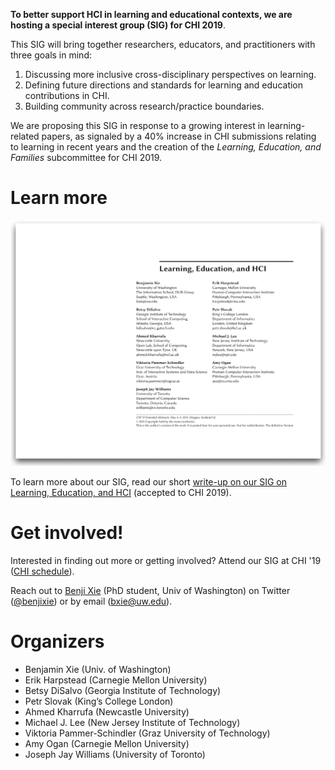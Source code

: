 **To better support HCI in learning and educational contexts, we are hosting a special interest group (SIG) for CHI 2019**. 

This SIG will bring together researchers, educators, and practitioners with three goals in mind: 
1. Discussing more inclusive cross-disciplinary perspectives on learning.
2. Defining future directions and standards for learning and education contributions in CHI.
3. Building community across research/practice boundaries.

We are proposing this SIG in response to a growing interest in learning-related papers, as signaled by a 40% increase in CHI submissions relating to learning in recent years and the creation of the _Learning, Education, and Families_ subcommittee for CHI 2019.

# Learn more
[![Cover page of Learning, Education, and HCI write-up][img-siglearn]][writeup]

To learn more about our SIG, read our short [write-up on our SIG on Learning, Education, and HCI][writeup] (accepted to CHI 2019).

# Get involved!

Interested in finding out more or getting involved? Attend our SIG at CHI '19 ([CHI schedule](https://chi2019.acm.org/for-attendees/full-schedule-of-events/)).

Reach out to [Benji Xie](http://benjixie.com) (PhD student, Univ of Washington) on Twitter ([@benjixie](https://twitter.com/benjixie)) or by email (bxie@uw.edu).

# Organizers
- Benjamin Xie (Univ. of Washington)
- Erik Harpstead (Carnegie Mellon University)
- Betsy DiSalvo (Georgia Institute of Technology)
- Petr Slovak (King’s College London)
- Ahmed Kharrufa (Newcastle University)
- Michael J. Lee (New Jersey Institute of Technology)
- Viktoria Pammer-Schindler (Graz University of Technology)
- Amy Ogan (Carnegie Mellon University)
- Joseph Jay Williams (University of Toronto)

[img-siglearn]: img/siglearn-drop.png
[writeup]: 2019chi_learnEduHci.pdf